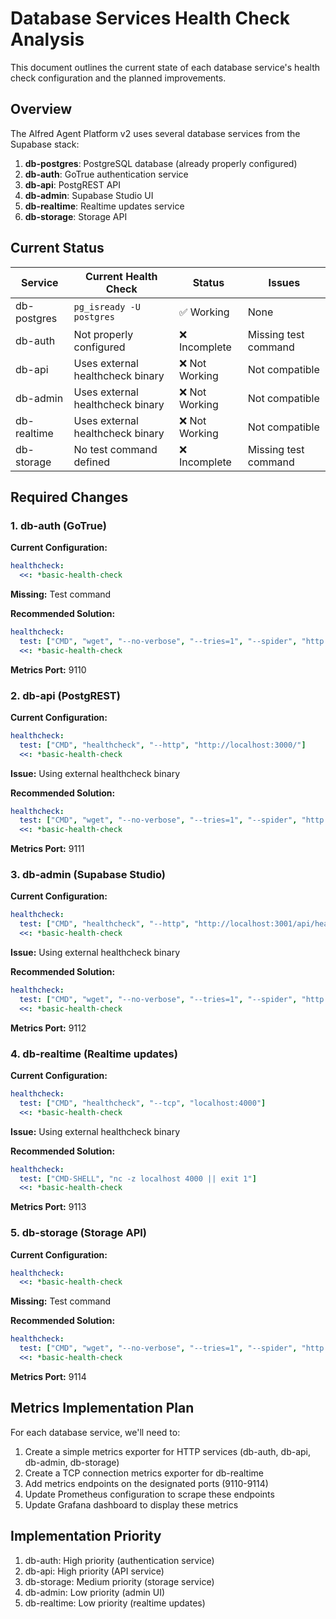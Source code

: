 # Database Services Health Check Analysis

This document outlines the current state of each database service's health check configuration and the planned improvements.

## Overview

The Alfred Agent Platform v2 uses several database services from the Supabase stack:

1. **db-postgres**: PostgreSQL database (already properly configured)
2. **db-auth**: GoTrue authentication service 
3. **db-api**: PostgREST API
4. **db-admin**: Supabase Studio UI
5. **db-realtime**: Realtime updates service
6. **db-storage**: Storage API

## Current Status

| Service | Current Health Check | Status | Issues |
|---------|---------------------|--------|--------|
| db-postgres | `pg_isready -U postgres` | ✅ Working | None |
| db-auth | Not properly configured | ❌ Incomplete | Missing test command |
| db-api | Uses external healthcheck binary | ❌ Not Working | Not compatible |
| db-admin | Uses external healthcheck binary | ❌ Not Working | Not compatible |
| db-realtime | Uses external healthcheck binary | ❌ Not Working | Not compatible |
| db-storage | No test command defined | ❌ Incomplete | Missing test command |

## Required Changes

### 1. db-auth (GoTrue)

**Current Configuration:**
```yaml
healthcheck:
  <<: *basic-health-check
```

**Missing:** Test command

**Recommended Solution:**
```yaml
healthcheck:
  test: ["CMD", "wget", "--no-verbose", "--tries=1", "--spider", "http://localhost:9999/health"]
  <<: *basic-health-check
```

**Metrics Port:** 9110

### 2. db-api (PostgREST)

**Current Configuration:**
```yaml
healthcheck:
  test: ["CMD", "healthcheck", "--http", "http://localhost:3000/"]
  <<: *basic-health-check
```

**Issue:** Using external healthcheck binary

**Recommended Solution:**
```yaml
healthcheck:
  test: ["CMD", "wget", "--no-verbose", "--tries=1", "--spider", "http://localhost:3000/"]
  <<: *basic-health-check
```

**Metrics Port:** 9111

### 3. db-admin (Supabase Studio)

**Current Configuration:**
```yaml
healthcheck:
  test: ["CMD", "healthcheck", "--http", "http://localhost:3001/api/health"]
  <<: *basic-health-check
```

**Issue:** Using external healthcheck binary

**Recommended Solution:**
```yaml
healthcheck:
  test: ["CMD", "wget", "--no-verbose", "--tries=1", "--spider", "http://localhost:3000/api/health"]
  <<: *basic-health-check
```

**Metrics Port:** 9112

### 4. db-realtime (Realtime updates)

**Current Configuration:**
```yaml
healthcheck:
  test: ["CMD", "healthcheck", "--tcp", "localhost:4000"]
  <<: *basic-health-check
```

**Issue:** Using external healthcheck binary

**Recommended Solution:**
```yaml
healthcheck:
  test: ["CMD-SHELL", "nc -z localhost 4000 || exit 1"]
  <<: *basic-health-check
```

**Metrics Port:** 9113

### 5. db-storage (Storage API)

**Current Configuration:**
```yaml
healthcheck:
  <<: *basic-health-check
```

**Missing:** Test command

**Recommended Solution:**
```yaml
healthcheck:
  test: ["CMD", "wget", "--no-verbose", "--tries=1", "--spider", "http://localhost:5000/health"]
  <<: *basic-health-check
```

**Metrics Port:** 9114

## Metrics Implementation Plan

For each database service, we'll need to:

1. Create a simple metrics exporter for HTTP services (db-auth, db-api, db-admin, db-storage)
2. Create a TCP connection metrics exporter for db-realtime
3. Add metrics endpoints on the designated ports (9110-9114)
4. Update Prometheus configuration to scrape these endpoints
5. Update Grafana dashboard to display these metrics

## Implementation Priority

1. db-auth: High priority (authentication service)
2. db-api: High priority (API service)
3. db-storage: Medium priority (storage service)
4. db-admin: Low priority (admin UI)
5. db-realtime: Low priority (realtime updates)